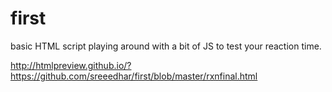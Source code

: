 # first
basic HTML script playing around with a bit of JS to test your reaction time.

http://htmlpreview.github.io/?https://github.com/sreeedhar/first/blob/master/rxnfinal.html
